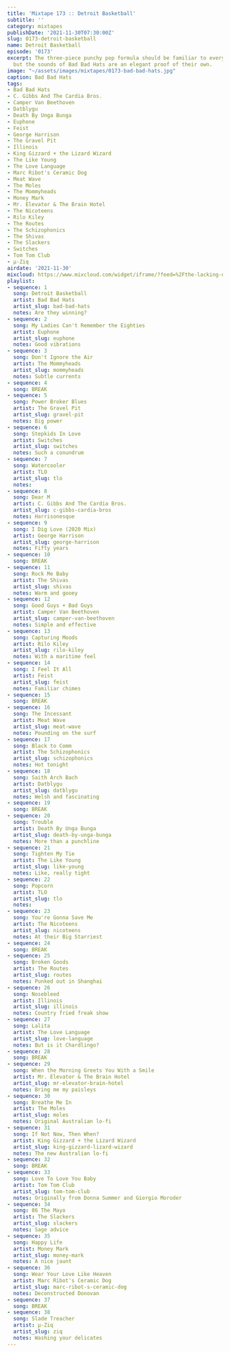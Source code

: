 ```yaml
---
title: 'Mixtape 173 :: Detroit Basketball'
subtitle: ''
category: mixtapes
publishDate: '2021-11-30T07:30:00Z'
slug: 0173-detroit-basketball
name: Detroit Basketball
episode: '0173'
excerpt: The three-piece punchy pop formula should be familiar to everyone by now,
  but the sounds of Bad Bad Hats are an elegant proof of their own.
image: "~/assets/images/mixtapes/0173-bad-bad-hats.jpg"
caption: Bad Bad Hats
tags:
- Bad Bad Hats
- C. Gibbs And The Cardia Bros.
- Camper Van Beethoven
- Datblygu
- Death By Unga Bunga
- Euphone
- Feist
- George Harrison
- The Gravel Pit
- Illinois
- King Gizzard + the Lizard Wizard
- The Like Young
- The Love Language
- Marc Ribot's Ceramic Dog
- Meat Wave
- The Moles
- The Mommyheads
- Money Mark
- Mr. Elevator & The Brain Hotel
- The Nicoteens
- Rilo Kiley
- The Routes
- The Schizophonics
- The Shivas
- The Slackers
- Switches
- Tom Tom Club
- µ-Ziq
airdate: '2021-11-30'
mixcloud: https://www.mixcloud.com/widget/iframe/?feed=%2Fthe-lacking-org%2F18hpft-173-detroit-basketball%2F&hide_artwork=1&hide_cover=1
playlist:
- sequence: 1
  song: Detroit Basketball
  artist: Bad Bad Hats
  artist_slug: bad-bad-hats
  notes: Are they winning?
- sequence: 2
  song: My Ladies Can't Remember the Eighties
  artist: Euphone
  artist_slug: euphone
  notes: Good vibrations
- sequence: 3
  song: Don't Ignore the Air
  artist: The Mommyheads
  artist_slug: mommyheads
  notes: Subtle currents
- sequence: 4
  song: BREAK
- sequence: 5
  song: Power Broker Blues
  artist: The Gravel Pit
  artist_slug: gravel-pit
  notes: Big power
- sequence: 6
  song: Stepkids In Love
  artist: Switches
  artist_slug: switches
  notes: Such a conundrum
- sequence: 7
  song: Watercooler
  artist: TLO
  artist_slug: tlo
  notes:
- sequence: 8
  song: Dear M
  artist: C. Gibbs And The Cardia Bros.
  artist_slug: c-gibbs-cardia-bros
  notes: Harrisonesque
- sequence: 9
  song: I Dig Love (2020 Mix)
  artist: George Harrison
  artist_slug: george-harrison
  notes: Fifty years
- sequence: 10
  song: BREAK
- sequence: 11
  song: Rock Me Baby
  artist: The Shivas
  artist_slug: shivas
  notes: Warm and gooey
- sequence: 12
  song: Good Guys + Bad Guys
  artist: Camper Van Beethoven
  artist_slug: camper-van-beethoven
  notes: Simple and effective
- sequence: 13
  song: Capturing Moods
  artist: Rilo Kiley
  artist_slug: rilo-kiley
  notes: With a maritime feel
- sequence: 14
  song: I Feel It All
  artist: Feist
  artist_slug: feist
  notes: Familiar chimes
- sequence: 15
  song: BREAK
- sequence: 16
  song: The Incessant
  artist: Meat Wave
  artist_slug: meat-wave
  notes: Pounding on the surf
- sequence: 17
  song: Black to Comm
  artist: The Schizophonics
  artist_slug: schizophonics
  notes: Hot tonight
- sequence: 18
  song: Saith Arch Bach
  artist: Datblygu
  artist_slug: datblygu
  notes: Welsh and fascinating
- sequence: 19
  song: BREAK
- sequence: 20
  song: Trouble
  artist: Death By Unga Bunga
  artist_slug: death-by-unga-bunga
  notes: More than a punchline
- sequence: 21
  song: Tighten My Tie
  artist: The Like Young
  artist_slug: like-young
  notes: Like, really tight
- sequence: 22
  song: Popcorn
  artist: TLO
  artist_slug: tlo
  notes:
- sequence: 23
  song: You're Gonna Save Me
  artist: The Nicoteens
  artist_slug: nicoteens
  notes: At their Big Starriest
- sequence: 24
  song: BREAK
- sequence: 25
  song: Broken Goods
  artist: The Routes
  artist_slug: routes
  notes: Punked out in Shanghai
- sequence: 26
  song: Nosebleed
  artist: Illinois
  artist_slug: illinois
  notes: Country fried freak show
- sequence: 27
  song: Lalita
  artist: The Love Language
  artist_slug: love-language
  notes: But is it Chardlingo?
- sequence: 28
  song: BREAK
- sequence: 29
  song: When the Morning Greets You With a Smile
  artist: Mr. Elevator & The Brain Hotel
  artist_slug: mr-elevator-brain-hotel
  notes: Bring me my paisleys
- sequence: 30
  song: Breathe Me In
  artist: The Moles
  artist_slug: moles
  notes: Original Australian lo-fi
- sequence: 31
  song: If Not Now, Then When?
  artist: King Gizzard + the Lizard Wizard
  artist_slug: king-gizzard-lizard-wizard
  notes: The new Australian lo-fi
- sequence: 32
  song: BREAK
- sequence: 33
  song: Love To Love You Baby
  artist: Tom Tom Club
  artist_slug: tom-tom-club
  notes: Originally from Donna Summer and Giorgio Moroder
- sequence: 34
  song: 86 The Mayo
  artist: The Slackers
  artist_slug: slackers
  notes: Sage advice
- sequence: 35
  song: Happy Life
  artist: Money Mark
  artist_slug: money-mark
  notes: A nice jaunt
- sequence: 36
  song: Wear Your Love Like Heaven
  artist: Marc Ribot's Ceramic Dog
  artist_slug: marc-ribot-s-ceramic-dog
  notes: Deconstructed Donovan
- sequence: 37
  song: BREAK
- sequence: 38
  song: Slade Treacher
  artist: µ-Ziq
  artist_slug: ziq
  notes: Washing your delicates
---
```


